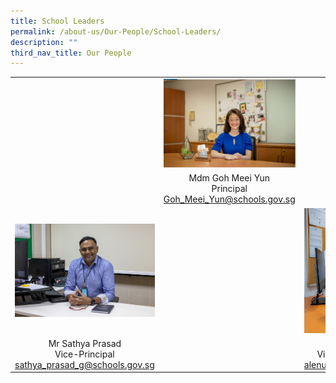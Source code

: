 ```yaml
---
title: School Leaders
permalink: /about-us/Our-People/School-Leaders/
description: ""
third_nav_title: Our People
---
```

| | | |
|:-:|:-:|:-:|
||<img src="/images/About%20Us/Our%20People/School%20Leaders/Goh%20Meei%20Yunn.png" style="width:1000px" />|
||Mdm Goh Meei Yun<br>Principal<br>Goh_Meei_Yun@schools.gov.sg||
|<img src="/images/About%20Us/Our%20People/School%20Leaders/Sathya.jpg" style="width:800px" />||<img src="/images/About%20Us/Our%20People/School%20Leaders/Mdm_Alenus_Lee.jpg" style="width:2000px; height:200px" />|
|Mr Sathya Prasad<br>Vice-Principal <br>sathya_prasad_g@schools.gov.sg||Mdm Alenus Lee<br>Vice-Principal Admin<br>alenus_lee@schools.gov.sg|